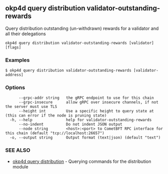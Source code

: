 ## okp4d query distribution validator-outstanding-rewards

Query distribution outstanding (un-withdrawn) rewards for a validator and all their delegations

```
okp4d query distribution validator-outstanding-rewards [validator] [flags]
```

### Examples

```
$ okp4d query distribution validator-outstanding-rewards [validator-address]
```

### Options

```
      --grpc-addr string   the gRPC endpoint to use for this chain
      --grpc-insecure      allow gRPC over insecure channels, if not the server must use TLS
      --height int         Use a specific height to query state at (this can error if the node is pruning state)
  -h, --help               help for validator-outstanding-rewards
      --no-indent          Do not indent JSON output
      --node string        <host>:<port> to CometBFT RPC interface for this chain (default "tcp://localhost:26657")
  -o, --output string      Output format (text|json) (default "text")
```

### SEE ALSO

* [okp4d query distribution](okp4d_query_distribution.md)	 - Querying commands for the distribution module

